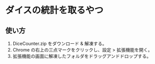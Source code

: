 # ダイスの統計を取るやつ

## 使い方
1. DiceCounter.zip をダウンロード & 解凍する。
2. Chrome の右上の三点マークをクリックし、設定 > 拡張機能を開く。
3. 拡張機能の画面に解凍したフォルダをドラッグアンドドロップする。